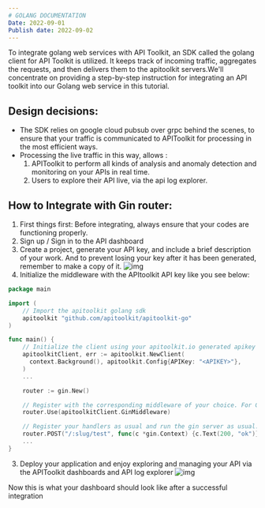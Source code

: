 ```yaml
---
# GOLANG DOCUMENTATION
Date: 2022-09-01
Publish date: 2022-09-02
---
```


To integrate golang web services with API Toolkit, an SDK called the golang client for API Toolkit is utilized. It keeps track of incoming traffic, aggregates the requests, and then delivers them to the apitoolkit servers.We'll concentrate on providing a step-by-step instruction for integrating an API toolkit into our Golang web service in this tutorial. 

## Design decisions:
- The SDK relies on google cloud pubsub over grpc behind the scenes, to ensure that your traffic is communicated to APIToolkit for processing in the most efficient ways.
- Processing the live traffic in this way, allows :
  1. APIToolkit to perform all kinds of analysis and anomaly detection and monitoring on your APIs in real time.
  2. Users to explore their API live, via the api log explorer.

## How to Integrate with Gin router:
1. First things first: Before integrating, always ensure that your codes are functioning properly.
2. Sign up / Sign in to the API dashboard
3. Create a project, generate your API key, and include a brief description of your work. And to prevent losing your key after it has been generated, remember to make a copy of it. 
![img](API%20keys.png)
4. Initialize the middleware with the APItoolkit API key like you see below:

``` go
package main

import (
  	// Import the apitoolkit golang sdk
  	apitoolkit "github.com/apitoolkit/apitoolkit-go"
)

func main() {
  	// Initialize the client using your apitoolkit.io generated apikey
  	apitoolkitClient, err := apitoolkit.NewClient(
      context.Background(), apitoolkit.Config{APIKey: "<APIKEY>"},
    )
    ...

  	router := gin.New()

  	// Register with the corresponding middleware of your choice. For Gin router, we use the GinMiddleware method.
  	router.Use(apitoolkitClient.GinMiddleware)

  	// Register your handlers as usual and run the gin server as usual.
  	router.POST("/:slug/test", func(c *gin.Context) {c.Text(200, "ok")})
 	...
}
```
3. Deploy your application and enjoy exploring and managing your API via the APIToolkit dashboards and API log explorer
![img](End%20point.png)

Now this is what your dashboard should look like after a successful integration